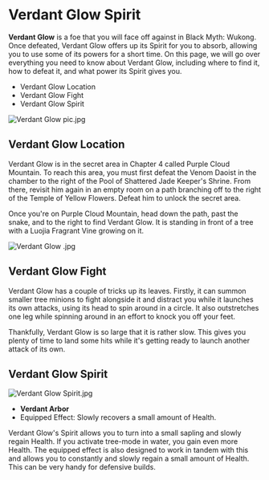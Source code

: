# Verdant Glow Spirit

**Verdant Glow** is a foe that you will face off against in Black Myth: Wukong. Once defeated, Verdant Glow offers up its Spirit for you to absorb, allowing you to use some of its powers for a short time. On this page, we will go over everything you need to know about Verdant Glow, including where to find it, how to defeat it, and what power its Spirit gives you. 

  * Verdant Glow Location
* Verdant Glow Fight
* Verdant Glow Spirit

![Verdant Glow pic.jpg](https://oyster.ignimgs.com/mediawiki/apis.ign.com/black-myth-wukong/0/06/Verdant_Glow_pic.jpg)

## Verdant Glow Location

Verdant Glow is in the secret area in Chapter 4 called Purple Cloud Mountain. To reach this area, you must first defeat the Venom Daoist in the chamber to the right of the Pool of Shattered Jade Keeper's Shrine. From there, revisit him again in an empty room on a path branching off to the right of the Temple of Yellow Flowers. Defeat him to unlock the secret area. 

Once you're on Purple Cloud Mountain, head down the path, past the snake, and to the right to find Verdant Glow. It is standing in front of a tree with a Luojia Fragrant Vine growing on it. 

![Verdant Glow .jpg](https://oyster.ignimgs.com/mediawiki/apis.ign.com/black-myth-wukong/4/43/Verdant_Glow_.jpg)

## Verdant Glow Fight

Verdant Glow has a couple of tricks up its leaves. Firstly, it can summon smaller tree minions to fight alongside it and distract you while it launches its own attacks, using its head to spin around in a circle. It also outstretches one leg while spinning around in an effort to knock you off your feet. 

Thankfully, Verdant Glow is so large that it is rather slow. This gives you plenty of time to land some hits while it's getting ready to launch another attack of its own. 

## Verdant Glow Spirit

![Verdant Glow Spirit.jpg](https://oyster.ignimgs.com/mediawiki/apis.ign.com/black-myth-wukong/c/c6/Verdant_Glow_Spirit.jpg)

  * **Verdant Arbor**
  * Equipped Effect: Slowly recovers a small amount of Health. 

Verdant Glow's Spirit allows you to turn into a small sapling and slowly regain Health. If you activate tree-mode in water, you gain even more Health. The equipped effect is also designed to work in tandem with this and allows you to constantly and slowly regain a small amount of Health. This can be very handy for defensive builds. 

